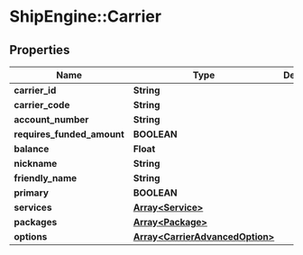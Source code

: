 # ShipEngine::Carrier

## Properties
Name | Type | Description | Notes
------------ | ------------- | ------------- | -------------
**carrier_id** | **String** |  | [optional] 
**carrier_code** | **String** |  | [optional] 
**account_number** | **String** |  | [optional] 
**requires_funded_amount** | **BOOLEAN** |  | [optional] 
**balance** | **Float** |  | [optional] 
**nickname** | **String** |  | [optional] 
**friendly_name** | **String** |  | [optional] 
**primary** | **BOOLEAN** |  | [optional] 
**services** | [**Array&lt;Service&gt;**](Service.md) |  | [optional] 
**packages** | [**Array&lt;Package&gt;**](Package.md) |  | [optional] 
**options** | [**Array&lt;CarrierAdvancedOption&gt;**](CarrierAdvancedOption.md) |  | [optional] 


